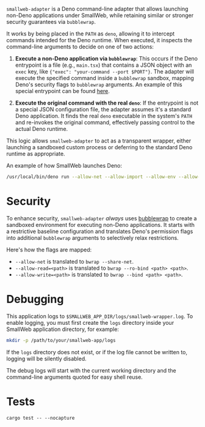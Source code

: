 `smallweb-adapter` is a Deno command-line adapter that allows launching non-Deno applications under SmallWeb, while retaining similar or stronger security guarantees via `bubblewrap`.

It works by being placed in the `PATH` as `deno`, allowing it to intercept commands intended for the Deno runtime. When executed, it inspects the command-line arguments to decide on one of two actions:

1.  **Execute a non-Deno application via `bubblewrap`**: This occurs if the Deno entrypoint is a file (e.g., `main.tsx`) that contains a JSON object with an `exec` key, like `{"exec": "your-command --port $PORT"}`. The adapter will execute the specified command inside a `bubblewrap` sandbox, mapping Deno's security flags to `bubblewrap` arguments. An example of this special entrypoint can be found [here](test/invoke_adapter/main.tsx).

2.  **Execute the original command with the real `deno`**: If the entrypoint is not a special JSON configuration file, the adapter assumes it's a standard Deno application. It finds the real `deno` executable in the system's `PATH` and re-invokes the original command, effectively passing control to the actual Deno runtime.

This logic allows `smallweb-adapter` to act as a transparent wrapper, either launching a sandboxed custom process or deferring to the standard Deno runtime as appropriate.

An example of how SmallWeb launches Deno:

```sh
/usr/local/bin/deno run --allow-net --allow-import --allow-env --allow-sys --allow-ffi --unstable-kv --unstable-otel --unstable-temporal --node-modules-dir=none --no-prompt --quiet --allow-read=/home/web/smallweb/post,/usr/local/bin/deno,/home/web/.cache/deno/npm/registry.npmjs.org --allow-write=/home/web/smallweb/post/data - '{"command":"fetch","entrypoint":"file:///home/web/smallweb/post/main.ts","port":38025}'
```


# Security

To enhance security, `smallweb-adapter` *always* uses [bubblewrap](https://github.com/containers/bubblewrap) to create a sandboxed environment for executing non-Deno applications. It starts with a restrictive baseline configuration and translates Deno's permission flags into additional `bubblewrap` arguments to selectively relax restrictions.

Here's how the flags are mapped:

- `--allow-net` is translated to `bwrap --share-net`.
- `--allow-read=<path>` is translated to `bwrap --ro-bind <path> <path>`.
- `--allow-write=<path>` is translated to `bwrap --bind <path> <path>`.


# Debugging

This application logs to `$SMALLWEB_APP_DIR/logs/smallweb-wrapper.log`. To enable logging, you must first create the `logs` directory inside your SmallWeb application directory, for example:

```sh
mkdir -p /path/to/your/smallweb-app/logs
```

If the `logs` directory does not exist, or if the log file cannot be written to, logging will be silently disabled.

The debug logs will start with the current working directory and the command-line arguments quoted for easy shell reuse.


# Tests

```
cargo test -- --nocapture
```
